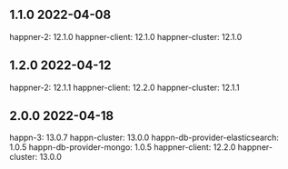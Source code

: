 1.1.0 2022-04-08
----------------
happner-2: 12.1.0
happner-client: 12.1.0
happner-cluster: 12.1.0

1.2.0 2022-04-12
-----------------
happner-2: 12.1.1
happner-client: 12.2.0
happner-cluster: 12.1.1

2.0.0 2022-04-18
-----------------
happn-3: 13.0.7
happn-cluster: 13.0.0
happn-db-provider-elasticsearch: 1.0.5
happn-db-provider-mongo: 1.0.5
happner-client: 12.2.0
happner-cluster: 13.0.0


